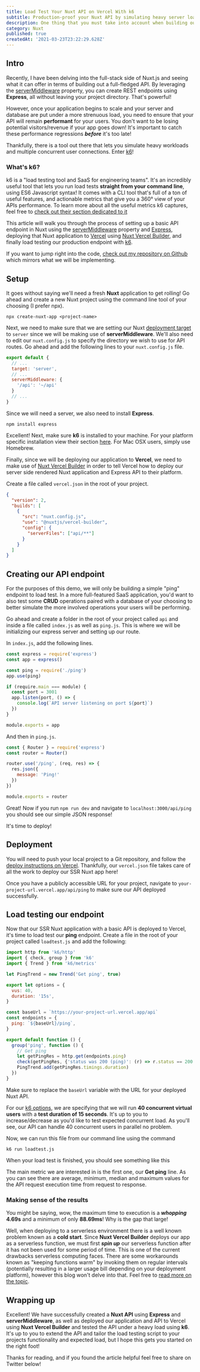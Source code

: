 ```yaml
---
title: Load Test Your Nuxt API on Vercel With k6
subtitle: Production-proof your Nuxt API by simulating heavy server load
description: One thing that you must take into account when building out an API is server load and performance across multiple user connections. Learn how to leverage k6 to test your Nuxt API deployed on Vercel!
category: Nuxt
published: true
createdAt: '2021-03-23T23:22:29.628Z'
---
```


## Intro

Recently, I have been delving into the full-stack side of Nuxt.js and seeing what it can offer in terms of building out a full-fledged API. By leveraging the [serverMiddleware](https://nuxtjs.org/docs/2.x/configuration-glossary/configuration-servermiddleware) property, you can create REST endpoints using **Express**, all without leaving your project directory. That's powerful!

However, once your application begins to scale and your server and database are put under a more strenuous load, you need to ensure that your API will remain **performant** for your users. You don't want to be losing potential visitors/revenue if your app goes down! It's important to catch these performance regressions ***before*** it's too late! 

Thankfully, there is a tool out there that lets you simulate heavy workloads and multiple concurrent user connections. Enter [k6](https://k6.io/)!

<info-box :variant="'question'">
<h3 class="mt-0">What's k6?</h3>
k6 is a "load testing tool and SaaS for engineering teams". It's an incredibly useful tool that lets you run load tests <strong>straight from your command line</strong>, using ES6 Javascript syntax! It comes with a CLI tool that's full of a ton of useful features, and actionable metrics that give you a 360° view of your APIs performance. To learn more about all the useful metrics k6 captures, feel free to <a target="_blank" href="https://k6.io/docs/using-k6/metrics" rel="noopener noreferrer">check out their section dedicated to it</a>
</info-box>

This article will walk you through the process of setting up a basic API endpoint in Nuxt using the [serverMiddleware](https://nuxtjs.org/docs/2.x/configuration-glossary/configuration-servermiddleware/) property and [Express](https://expressjs.com/), deploying that Nuxt application to [Vercel](https://vercel.com/) using [Nuxt Vercel Builder](https://github.com/nuxt/vercel-builder), and finally load testing our production endpoint with [k6](https://k6.io/). 

<info-box>
If you want to jump right into the code, <a target="_blank" rel="noopener noreferrer" href="https://github.com/DavidTParks/nuxt-loadtest-example">check out my repository on Github</a> which mirrors what we will be implementing.
</info-box>

## Setup

It goes without saying we'll need a fresh **Nuxt** application to get rolling! Go ahead and create a new Nuxt project using the command line tool of your choosing (I prefer npx).

```
npx create-nuxt-app <project-name>
```

Next, we need to make sure that we are setting our Nuxt [deployment target](https://nuxtjs.org/docs/2.x/features/deployment-targets/) to `server` since we will be making use of **serverMiddleware**. We'll also need to edit our `nuxt.config.js` to specify the directory we wish to use for API routes. Go ahead and add the following lines to your `nuxt.config.js` file.

```javascript
export default {
  // ...
  target: 'server',
  // ...
  serverMiddleware: {
    '/api': '~/api'
  }
  // ...
}
```

Since we will need a server, we also need to install **Express**. 

```
npm install express
```

Excellent! Next, make sure **k6** is installed to your machine. For your platform specific installation view their section [here](https://k6.io/docs/getting-started/installation). For Mac OSX users, simply use Homebrew. 

Finally, since we will be deploying our application to **Vercel**, we need to make use of [Nuxt Vercel Builder](https://github.com/nuxt/vercel-builder) in order to tell Vercel how to deploy our server side rendered Nuxt application and Express API to their platform.

Create a file called `vercel.json` in the root of your project.

```json
{
  "version": 2,
  "builds": [
    {
      "src": "nuxt.config.js",
      "use": "@nuxtjs/vercel-builder",
      "config": {
        "serverFiles": ["api/**"]
      }
    }
  ]
}
```

## Creating our API endpoint

For the purposes of this demo, we will only be building a simple "ping" endpoint to load test. In a more full-featured SaaS application, you'd want to also test some **CRUD** operations paired with a database of your choosing to better simulate the more involved operations your users will be performing.

Go ahead and create a folder in the root of your project called `api` and inside a file called `index.js` as well as `ping.js`. This is where we will be initializing our express server and setting up our route. 

In `index.js`, add the following lines. 

```javascript
const express = require('express')
const app = express()

const ping = require('./ping')
app.use(ping)

if (require.main === module) {
  const port = 3001
  app.listen(port, () => {
    console.log(`API server listening on port ${port}`)
  })
}

module.exports = app
```

And then in `ping.js`.

```javascript
const { Router } = require('express')
const router = Router()

router.use('/ping', (req, res) => {
  res.json({
    message: 'Ping!'
  })
})

module.exports = router
```

Great! Now if you run `npm run dev` and navigate to `localhost:3000/api/ping` you should see our simple JSON response!

It's time to deploy!

## Deployment

You will need to push your local project to a Git repository, and follow the [deploy instructions on Vercel](https://vercel.com/docs/platform/deployments). Thankfully, our `vercel.json` file takes care of all the work to deploy our SSR Nuxt app here! 

Once you have a publicly accessible URL for your project, navigate to `your-project-url.vercel.app/api/ping` to make sure our API deployed successfully.

## Load testing our endpoint

Now that our SSR Nuxt application with a basic API is deployed to Vercel, it's time to load test our **ping** endpoint. Create a file in the root of your project called `loadtest.js` and add the following:

```javascript
import http from 'k6/http'
import { check, group } from 'k6'
import { Trend } from 'k6/metrics'

let PingTrend = new Trend('Get ping', true)

export let options = {
  vus: 40,
  duration: '15s',
}

const baseUrl = `https://your-project-url.vercel.app/api`
const endpoints = {
  ping: `${baseUrl}/ping`,
}

export default function () {
  group('ping', function () {
    // Get ping
    let getPingRes = http.get(endpoints.ping)
    check(getPingRes, {'status was 200 (ping)': (r) => r.status == 200 })
    PingTrend.add(getPingRes.timings.duration)
  })
}
```

Make sure to replace the `baseUrl` variable with the URL for your deployed Nuxt API.

For our [k6 options](https://k6.io/docs/using-k6/options), we are specifying that we will run **40 concurrent virtual users** with a **test duration of 15 seconds**. It's up to you to increase/decrease as you'd like to test expected concurrent load. As you'll see, our API can handle 40 concurrent users in parallel no problem.

Now, we can run this file from our command line using the command

```
k6 run loadtest.js
```

When your load test is finished, you should see something like this

<imgix-image :alt="'Terminal results showing the results of a k6 loadtest'" :src="'https://davidparksdev.imgix.net/loadtest-nuxt-app/k6-results.png'"></imgix-image>

The main metric we are interested in is the first one, our **Get ping** line. As you can see there are average, minimum, median and maximum values for the API request execution time from request to response.

### Making sense of the results

You might be saying, wow, the maximum time to execution is a ***whopping*** **4.69s** and a minimum of only **88.69ms**! Why is the gap that large!

Well, when deploying to a serverless environment there is a well known problem known as a **cold start**. Since **Nuxt Vercel Builder** deploys our app as a serverless function, we must first ***spin up*** our serverless function after it has not been used for some period of time. This is one of the current drawbacks serverless computing faces. There are some workarounds known as "keeping functions warm" by invoking them on regular intervals (potentially resulting in a larger usage bill depending on your deployment platform), however this blog won't delve into that. Feel free to [read more on the topic](https://www.serverless.com/blog/keep-your-lambdas-warm).

## Wrapping up

Excellent! We have successfully created a **Nuxt API** using **Express** and **serverMiddleware**, as well as deployed our application and API to Vercel using **Nuxt Vercel Builder** and tested the API under a heavy load using **k6**. It's up to you to extend the API and tailor the load testing script to your projects functionality and expected load, but I hope this gets you started on the right foot!

Thanks for reading, and if you found the article helpful feel free to share on Twitter below!